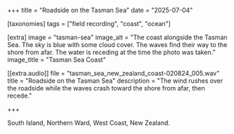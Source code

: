 +++
title = "Roadside on the Tasman Sea"
date = "2025-07-04"

[taxonomies]
tags = ["field recording", "coast", "ocean"]

[extra]
image = "tasman-sea"
image_alt = "The coast alongside the Tasman Sea. The sky is blue with some cloud cover. The waves find their way to the shore from afar. The water is receding at the time the photo was taken."
image_title = "Tasman Sea Coast"


[[extra.audio]]
file = "tasman_sea_new_zealand_coast-020824_005.wav"
title = "Roadside on the Tasman Sea"
description = "The wind rushes over the roadside while the waves crash toward the shore from afar, then recede."

+++

South Island, Northern Ward, West Coast, New Zealand.
